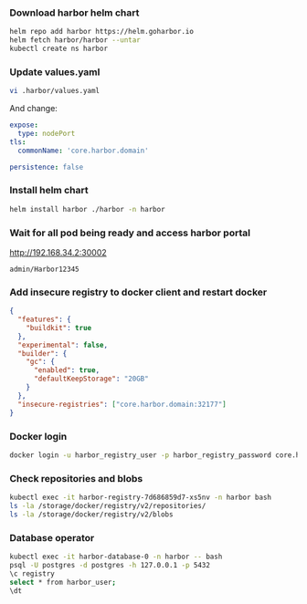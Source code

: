 ### Download harbor helm chart

```sh
helm repo add harbor https://helm.goharbor.io
helm fetch harbor/harbor --untar
kubectl create ns harbor
```

### Update values.yaml

```sh
vi .harbor/values.yaml
```

And change:

```yaml
expose:
  type: nodePort
tls:
  commonName: 'core.harbor.domain'

persistence: false
```

### Install helm chart

```sh
helm install harbor ./harbor -n harbor
```

### Wait for all pod being ready and access harbor portal

http://192.168.34.2:30002

```
admin/Harbor12345
```

### Add insecure registry to docker client and restart docker

```json
{
  "features": {
    "buildkit": true
  },
  "experimental": false,
  "builder": {
    "gc": {
      "enabled": true,
      "defaultKeepStorage": "20GB"
    }
  },
  "insecure-registries": ["core.harbor.domain:32177"]
}
```

### Docker login

```sh
docker login -u harbor_registry_user -p harbor_registry_password core.harbor.domain:32083
```

### Check repositories and blobs

```sh
kubectl exec -it harbor-registry-7d686859d7-xs5nv -n harbor bash
ls -la /storage/docker/registry/v2/repositories/
ls -la /storage/docker/registry/v2/blobs
```

### Database operator

```sh
kubectl exec -it harbor-database-0 -n harbor -- bash
psql -U postgres -d postgres -h 127.0.0.1 -p 5432
\c registry
select * from harbor_user;
\dt
```
